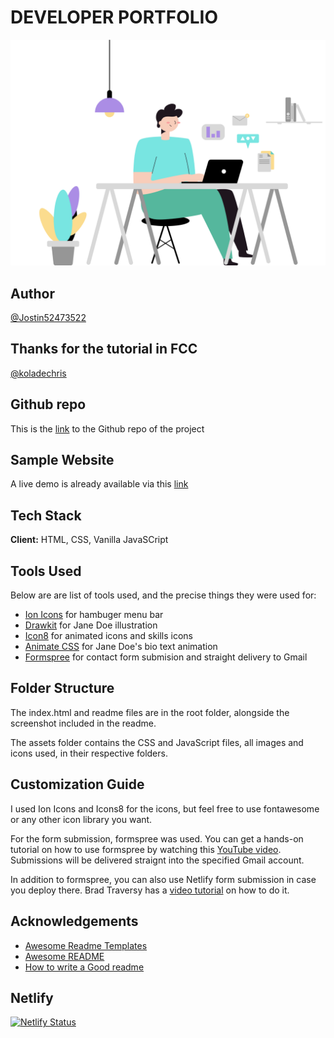 # DEVELOPER PORTFOLIO

![someone](someone.png)

## Author

[@Jostin52473522](https://www.twitter.com/Jostin52473522)

## Thanks for the tutorial in FCC

[@koladechris](https://www.twitter.com/koladechris)

## Github repo

This is the [link](https://github.com/Jostin16/developer-portfolio-starter) to the Github repo of the project

## Sample Website

A live demo is already available via this [link]()

## Tech Stack

**Client:** HTML, CSS, Vanilla JavaSCript

## Tools Used

Below are are list of tools used, and the precise things they were used for:

- [Ion Icons](https://ionic.io/ionicons) for hambuger menu bar
- [Drawkit](https://www.drawkit.io/) for Jane Doe illustration
- [Icon8](https://icons8.com/) for animated icons and skills icons
- [Animate CSS](https://animate.style/) for Jane Doe's bio text animation
- [Formspree](https://formspree.io/) for contact form submision and straight delivery to Gmail

## Folder Structure

The index.html and readme files are in the root folder, alongside the screenshot included in the readme.

The assets folder contains the CSS and JavaScript files, all images and icons used, in their respective folders.

## Customization Guide

I used Ion Icons and Icons8 for the icons, but feel free to use fontawesome or any other icon library you want.

For the form submission, formspree was used. You can get a hands-on tutorial on how to use formspree by watching this [YouTube video](https://formspree.io/). Submissions will be delivered straignt into the specified Gmail account.

In addition to formspree, you can also use Netlify form submission in case you deploy there. Brad Traversy has a [video tutorial](https://www.youtube.com/watch?v=6ElQ689HRcY) on how to do it.


## Acknowledgements

- [Awesome Readme Templates](https://awesomeopensource.com/project/elangosundar/awesome-README-templates)
- [Awesome README](https://github.com/matiassingers/awesome-readme)
- [How to write a Good readme](https://bulldogjob.com/news/449-how-to-write-a-good-readme-for-your-github-project)

## Netlify

[![Netlify Status](https://api.netlify.com/api/v1/badges/52619e17-fa0e-4db7-914d-f7e16ec6fa58/deploy-status)](https://app.netlify.com/sites/jostinmartinez/deploys)
